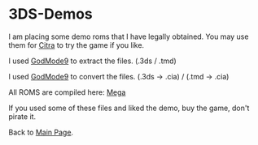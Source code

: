 # 3DS-Demos

I am placing some demo roms that I have legally obtained. You may use them for [Citra](https://citra-emu.org/download/) to try the game if you like.

I used [GodMode9](https://github.com/d0k3/GodMode9) to extract the files. (.3ds / .tmd)

I used [GodMode9](https://github.com/d0k3/GodMode9) to convert the files. (.3ds -> .cia) / (.tmd -> .cia)

All ROMS are compiled here: [Mega](https://mega.nz/folder/FehEiQBL#fB0TzlL4uU-QGgM9-PEFCQ)

If you used some of these files and liked the demo, buy the game, don't pirate it.

Back to [Main Page](http://grewdongaming21.github.io/).
